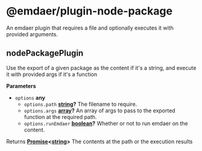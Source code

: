 <!--
  This file was generated by emdaer

  Its template can be found at .emdaer/README.emdaer.md
-->

# @emdaer/plugin-node-package

An emdaer plugin that requires a file and optionally executes it with provided arguments.

<!-- Generated by documentation.js. Update this documentation by updating the source code. -->

## nodePackagePlugin

Use the export of a given package as the content if it's a string,
and execute it with provided args if it's a function

**Parameters**

-   `options` **any** 
    -   `options.path` **[string](https://developer.mozilla.org/en-US/docs/Web/JavaScript/Reference/Global_Objects/String)?** The filename to require.
    -   `options.args` **[array](https://developer.mozilla.org/en-US/docs/Web/JavaScript/Reference/Global_Objects/Array)?** An array of args to pass to the exported function at the required path.
    -   `options.runEmdaer` **[boolean](https://developer.mozilla.org/en-US/docs/Web/JavaScript/Reference/Global_Objects/Boolean)?** Whether or not to run emdaer on the content.

Returns **[Promise](https://developer.mozilla.org/en-US/docs/Web/JavaScript/Reference/Global_Objects/Promise)&lt;[string](https://developer.mozilla.org/en-US/docs/Web/JavaScript/Reference/Global_Objects/String)>** The contents at the path or the execution results

